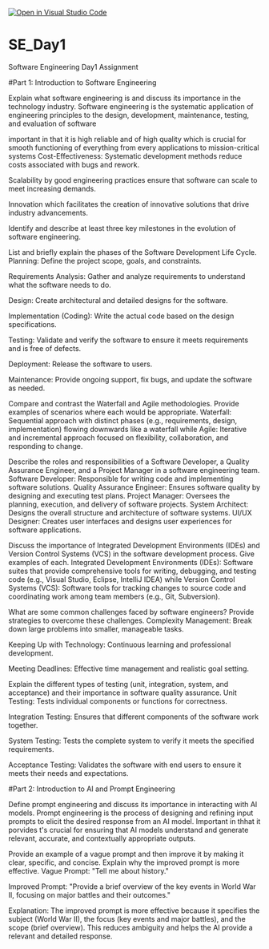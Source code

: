 [![Open in Visual Studio Code](https://classroom.github.com/assets/open-in-vscode-2e0aaae1b6195c2367325f4f02e2d04e9abb55f0b24a779b69b11b9e10269abc.svg)](https://classroom.github.com/online_ide?assignment_repo_id=18307379&assignment_repo_type=AssignmentRepo)
# SE_Day1
Software Engineering Day1 Assignment

#Part 1: Introduction to Software Engineering

Explain what software engineering is and discuss its importance in the technology industry.
Software engineering is the systematic application of engineering principles to the design, development, maintenance, testing, and evaluation of software

important in that it  is high reliable and of high quality which is crucial for smooth functioning of everything from every applications to mission-critical systems
Cost-Effectiveness: Systematic development methods reduce costs associated with bugs and rework.

Scalability by good engineering practices ensure that software can scale to meet increasing demands.

Innovation which facilitates the creation of innovative solutions that drive industry advancements.

Identify and describe at least three key milestones in the evolution of software engineering.


List and briefly explain the phases of the Software Development Life Cycle.
Planning: Define the project scope, goals, and constraints.

Requirements Analysis: Gather and analyze requirements to understand what the software needs to do.

Design: Create architectural and detailed designs for the software.

Implementation (Coding): Write the actual code based on the design specifications.

Testing: Validate and verify the software to ensure it meets requirements and is free of defects.

Deployment: Release the software to users.

Maintenance: Provide ongoing support, fix bugs, and update the software as needed.


Compare and contrast the Waterfall and Agile methodologies. Provide examples of scenarios where each would be appropriate.
Waterfall: Sequential approach with distinct phases (e.g., requirements, design, implementation) flowing downwards like a waterfall while
 Agile: Iterative and incremental approach focused on flexibility, collaboration, and responding to change.

Describe the roles and responsibilities of a Software Developer, a Quality Assurance Engineer, and a Project Manager in a software engineering team.
Software Developer: Responsible for writing code and implementing software solutions.
  Quality Assurance Engineer: Ensures software quality by designing and executing test plans.
    Project Manager: Oversees the planning, execution, and delivery of software projects.
    System Architect: Designs the overall structure and architecture of software systems.
    UI/UX Designer: Creates user interfaces and designs user experiences for software applications.


Discuss the importance of Integrated Development Environments (IDEs) and Version Control Systems (VCS) in the software development process. Give examples of each.
Integrated Development Environments (IDEs): Software suites that provide comprehensive tools for writing, debugging, and testing code (e.g., Visual Studio, Eclipse, IntelliJ IDEA) while Version Control Systems (VCS): Software tools for tracking changes to source code and coordinating work among team members (e.g., Git, Subversion).


What are some common challenges faced by software engineers? Provide strategies to overcome these challenges.
Complexity Management: Break down large problems into smaller, manageable tasks.

Keeping Up with Technology: Continuous learning and professional development.

Meeting Deadlines: Effective time management and realistic goal setting.


Explain the different types of testing (unit, integration, system, and acceptance) and their importance in software quality assurance.
Unit Testing: Tests individual components or functions for correctness.

Integration Testing: Ensures that different components of the software work together.

System Testing: Tests the complete system to verify it meets the specified requirements.

Acceptance Testing: Validates the software with end users to ensure it meets their needs and expectations.


#Part 2: Introduction to AI and Prompt Engineering


Define prompt engineering and discuss its importance in interacting with AI models.
Prompt engineering is the process of designing and refining input prompts to elicit the desired response from an AI model.
Important in thhat it porvides t's crucial for ensuring that AI models understand and generate relevant, accurate, and contextually appropriate outputs.


Provide an example of a vague prompt and then improve it by making it clear, specific, and concise. Explain why the improved prompt is more effective.
Vague Prompt: "Tell me about history."

Improved Prompt: "Provide a brief overview of the key events in World War II, focusing on major battles and their outcomes."

Explanation: The improved prompt is more effective because it specifies the subject (World War II), the focus (key events and major battles), and the scope (brief overview). This reduces ambiguity and helps the AI provide a relevant and detailed response.
